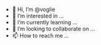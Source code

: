 - 👋 Hi, I’m @voglie
- 👀 I’m interested in ...
- 🌱 I’m currently learning ...
- 💞️ I’m looking to collaborate on ...
- 📫 How to reach me ...

<!---
voglie/voglie is a ✨ special ✨ repository because its `README.md` (this file) appears on your GitHub profile.
You can click the Preview link to take a look at your changes.
--->
